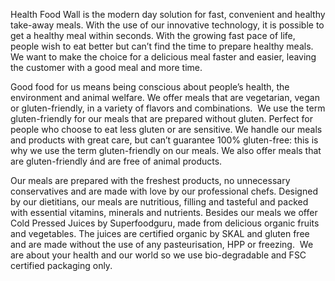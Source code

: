 Health Food Wall is the modern day solution for fast, convenient and healthy take-away meals. With the use of our innovative technology, it is possible to get a healthy meal within seconds. With the growing fast pace of life, people wish to eat better but can’t find the time to prepare healthy meals. We want to make the choice for a delicious meal faster and easier, leaving the customer with a good meal and more time.

Good food for us means being conscious about people’s health, the environment and animal welfare. We offer meals that are vegetarian, vegan or gluten-friendly, in a variety of flavors and combinations.  We use the term gluten-friendly for our meals that are prepared without gluten. Perfect for people who choose to eat less gluten or are sensitive. We handle our meals and products with great care, but can’t guarantee 100% gluten-free: this is why we use the term gluten-friendly on our meals. We also offer meals that are gluten-friendly ánd are free of animal products.

Our meals are prepared with the freshest products, no unnecessary conservatives and are made with love by our professional chefs. Designed by our dietitians, our meals are nutritious, filling and tasteful and packed with essential vitamins, minerals and nutrients. Besides our meals we offer Cold Pressed Juices by Superfoodguru, made from delicious organic fruits and vegetables. The juices are certified organic by SKAL and gluten free and are made without the use of any pasteurisation, HPP or freezing.  We are about your health and our world so we use bio-degradable and FSC certified packaging only.